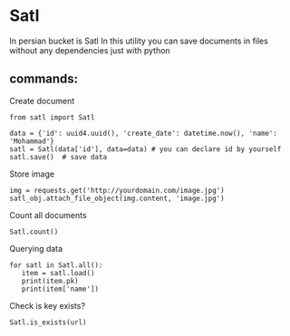 # Satl
In persian bucket is Satl
In this utility you can save documents in files without any dependencies just with python


## commands:
Create document

```
from satl import Satl

data = {'id': uuid4.uuid(), 'create_date': datetime.now(), 'name': 'Mohammad'}
satl = Satl(data['id'], data=data) # you can declare id by yourself
satl.save()  # save data
```

Store image
```
img = requests.get('http://yourdomain.com/image.jpg')
satl_obj.attach_file_object(img.content, 'image.jpg')
```

Count all documents
```
Satl.count()
```

Querying data
```
for satl in Satl.all():
   item = satl.load()
   print(item.pk)
   print(item['name'])
```

Check is key exists?
```
Satl.is_exists(url)
```
